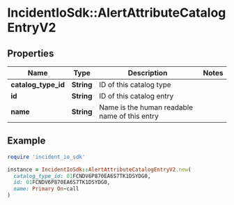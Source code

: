 # IncidentIoSdk::AlertAttributeCatalogEntryV2

## Properties

| Name | Type | Description | Notes |
| ---- | ---- | ----------- | ----- |
| **catalog_type_id** | **String** | ID of this catalog type |  |
| **id** | **String** | ID of this catalog entry |  |
| **name** | **String** | Name is the human readable name of this entry |  |

## Example

```ruby
require 'incident_io_sdk'

instance = IncidentIoSdk::AlertAttributeCatalogEntryV2.new(
  catalog_type_id: 01FCNDV6P870EA6S7TK1DSYDG0,
  id: 01FCNDV6P870EA6S7TK1DSYDG0,
  name: Primary On-call
)
```

